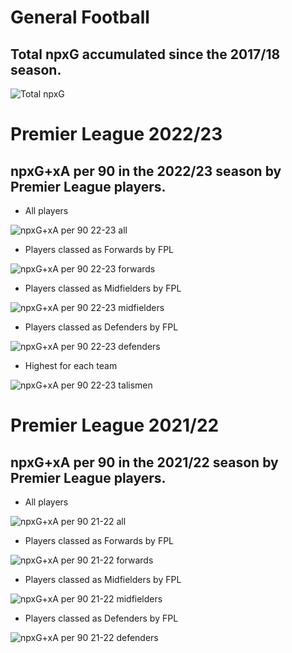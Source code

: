 # General Football
## Total npxG accumulated since the 2017/18 season. 

![Total npxG](https://user-images.githubusercontent.com/115564650/208241945-e9b8338b-8a06-48d1-96c6-425c3852107b.png)


# Premier League 2022/23 

## npxG+xA per 90  in the 2022/23 season by Premier League players.
- All players

![npxG+xA per 90 22-23 all](https://user-images.githubusercontent.com/115564650/208241626-4fc500b8-c537-49f1-92ea-79625f7a6cb6.png)

- Players classed as Forwards by FPL

![npxG+xA per 90 22-23 forwards](https://user-images.githubusercontent.com/115564650/208241630-21c8a53b-eeec-4ae0-9551-e5f4b8b96865.png)

- Players classed as Midfielders by FPL

![npxG+xA per 90 22-23 midfielders](https://user-images.githubusercontent.com/115564650/208241644-c63e57f9-c97c-40ce-9ff2-4e5a821dec62.png)

- Players classed as Defenders by FPL

![npxG+xA per 90 22-23 defenders](https://user-images.githubusercontent.com/115564650/208241660-d2086071-ecca-4e7d-a28e-b3d73151ba59.png)

- Highest for each team

![npxG+xA per 90 22-23 talismen](https://user-images.githubusercontent.com/115564650/208241652-f15269e1-aa30-46af-ad2b-ae7c5210ab40.png)

# Premier League 2021/22

## npxG+xA per 90  in the 2021/22 season by Premier League players.
- All players

![npxG+xA per 90 21-22 all](https://user-images.githubusercontent.com/115564650/200521845-323259dc-29c0-482c-8f05-0122fa48e28d.png)

- Players classed as Forwards by FPL

![npxG+xA per 90 21-22 forwards](https://user-images.githubusercontent.com/115564650/200310918-069f853f-70ee-445a-9f57-6b79222227ed.png)

- Players classed as Midfielders by FPL

![npxG+xA per 90 21-22 midfielders](https://user-images.githubusercontent.com/115564650/200521907-f9650946-901e-4943-8c25-be26531dfe81.png)

- Players classed as Defenders by FPL

![npxG+xA per 90 21-22 defenders](https://user-images.githubusercontent.com/115564650/200310870-4ec3c78c-43f8-4fd2-88fc-bc07521dbb4d.png)
